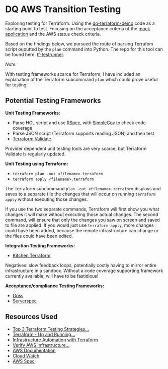 # DQ AWS Transition Testing

Exploring testing for Terraform. Using the [dq-terraform-demo](https://github.com/UKHomeOffice/dq-terraform-demo) code as a starting point to test. Focusing on the acceptance criteria of the [mock application](https://github.com/UKHomeOffice/dq-aws-transition/issues/38) and the AWS status check criteria.

Based on the findings below, we pursued the route of parsing Terrafom script ouputted by the ```plan``` command into Python. The repo for this tool can be found here: [tf-testrunner](https://github.com/UKHomeOffice/tf-testrunner).

*Note:*<br>

With testing frameworks scarce for Terraform, I have included an explanation of the Terraform subcommand ```plan``` which could prove useful for testing.

## Potential Testing Frameworks

**Unit Testing Frameworks:**

* Parse HCL script and use [RSpec](https://github.com/rspec/rspec), with [SimpleCov](https://github.com/colszowka/simplecov) to check code coverage
* Parse JSON script (Terraform supports reading JSON) and then test
* [Terraform Validate](https://github.com/elmundio87/terraform_validate)

Provider dependent unit testing tools are very scarce, but Terraform Validate is regularly updated.

**Unit Testing using Terraform:**

* ```terraform plan -out <filename>.terraform```
* ```terraform apply <filename>.terraform```

The Terraform subcommand ```plan -out <filename>.terraform``` displays and saves to a separate file the changes that will occur on running ```terraform apply``` without executing those changes.

If you use the two separate commands, Terraform will first show you what changes it will make without executing those actual changes. The second command, will ensure that only the changes you saw on screen and saved to file are applied. If you would just use ```terraform apply```, more changes could have been added, because the remote infrastructure can change or the files could have been edited.

**Integration Testing Frameworks:**

* [Kitchen Terraform](https://github.com/newcontext-oss/kitchen-terraform)

Negatives: slow feedback loops, potentially costly having to mirror entire infrastructure in a sandbox. Without a code coverage supporting framework currently available, will have to be fastidious!

**Acceptance/compliance Testing Frameworks:**

* [Goss](https://github.com/aelsabbahy/goss)
* [Serverspec](https://github.com/mizzy/serverspec)


## Resources Used

* [Top 3 Terraform Testing Strategies...](https://www.contino.io/insights/top-3-terraform-testing-strategies-for-ultra-reliable-infrastructure-as-code)
* [Terraform - Up and Running...](https://www.amazon.co.uk/Terraform-Running-Writing-Infrastructure-Code/dp/1491977086)
* [Infrastructure Automation with Terraform](https://www.udemy.com/learn-devops-infrastructure-automation-with-terraform/?couponCode=TERRAFORM_YTB)
* [Verify AWS Infrastructure...](http://ec2dream.blogspot.co.uk/2017/01/verify-aws-infrastructure-with-test.html)
* [AWS Documentation](https://aws.amazon.com/documentation/)
* [Cloud Watch](http://docs.aws.amazon.com/AWSEC2/latest/UserGuide/using-cloudwatch-new.html)
* [AWS Spec](https://github.com/k1LoW/awspec)
